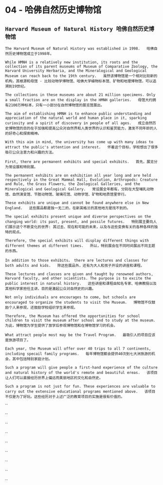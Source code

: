 # 04 - 哈佛自然历史博物馆

## **`Harvard Museum of Natural History 哈佛自然历史博物馆`**

`The Harvard Museum of Natural History was established in 1998.  
哈佛自然历史博物馆成立于1998年。`

`While HMNH is a relatively new institution, its roots and the collection of its parent museums of Museum of Comparative Zoology, the Harvard University Herbaria, and the Mineralogical and Geological Museum can reach back to the 19th century.  
虽然该博物馆是一个相对比较新的机构，其根源和母馆 - 比较动物学博物馆、哈佛大学植物标本馆、矿物和地理博物馆，可以追溯到19世纪。`

`The collections in these museums are about 21 million specimens. Only a small fraction are on the display in the HMNH galleries.  
母馆大约拥有2100万种标本，只有一小部分在自然博物馆的展览馆展出。`

`The aim of establishing HMNH is to enhance public understanding and appreciation of the natural world and human place in it, sparking curiosity and a spirit of discovery in people of all ages.  
成立自然历史博物馆的目的在于加强和提高公众对自然界和人类世界的认识和鉴赏能力，激发不同年龄的人的好奇心和探索精神。`

`With this aim in mind, the university has come up with many ideas to attract the public's attention and interest.  
怀着这个目标，学校想出了很多吸引公众注意力和兴趣的方法。`

`First, there are permanent exhibits and special exhibits.  
首先，展览分为常设展和特别展。`

`The permanent exhibits are on exhibition all year long and are held respectively in the Great Mammal Hall, Evolution, Arthropods: Creature and Rule, the Grass Flowers, the Zoological Galleries, and the Mineralogical and Geological Gallery.  
常设展全年都有，分别在大型哺乳动物馆、自然演变馆、节肢动物馆、玻璃花馆、动物学馆、矿物和地质馆里举行。`

`These exhibits are unique and cannot be found anywhere else in New England.  
这些展品都是独一无二的，在新英格兰的其他地方是找不到的。`

`The special exhibits present unique and diverse perspectives on the changing world: its past, present, and possile futures.  
特别展主要向人们展示这个不断变化的世界: 其过去、现在和可能的未来，以及与这些变换有关的各种各样的独特的观点。`

`Therefore, the special exhibits will display different things with different themes at different times.  
所以，特别展会在不同时间展出不同主题的东西。`

`In addition to those exhibits， there are lectures and classes for both adults and kids.  
除这些展品外，还有为大人和孩子开设的讲座和课程。`

`These lectures and classes are given and taught by renowned authors, Harvard faculty, and other scientists. The purpose is to excite the public interest in natural history.  
这些讲座和课程由知名专家、哈佛教授以及其他科学家担任主讲，目的是激起公众对自然史的兴趣。`

`Not only individuals are encourages to come, but schools are encouraged to organize the students to visit the Museum.  
博物馆不仅鼓励个人来参观，还鼓励学校组织学生来参观。`

`Therefore, the Museum has offered the opportunities for school children to visit the museum after school and to study at the museum.  
为此，博物馆为学生提供了放学后参观博物馆和在博物馆学习的机会。`

`What attract people most may be the Travel Program.  
最吸引人的项目应该是旅游项目了。`

`Each year, the Museum will offer over 40 trips to all 7 continents, including specail family programs.  
每年博物馆都会提供40次到七大洲旅游的机会，其中包括特别家庭计划。`

`Such a program will give people a first-hand experience of the culture and natural history of the world's remote and beautiful ereas.  
该项目让人们可以直接经历世界上偏远而美丽地区的文化和自然史。`

`Such a program is not just for fun. These experiences are valuable to carry out the extensive educational programs mentioned above.  
该项目不仅是为了好玩。这些经历对于上述广泛的教育项目的实施是很有价值的。`  


\`\`

\`\`

\`\`

\`\`

\`\`

\`\`

\`\`

\`\`

\`\`

